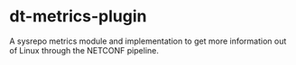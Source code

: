 # dt-metrics-plugin

A sysrepo metrics module and implementation to get more information out of Linux through the NETCONF pipeline.